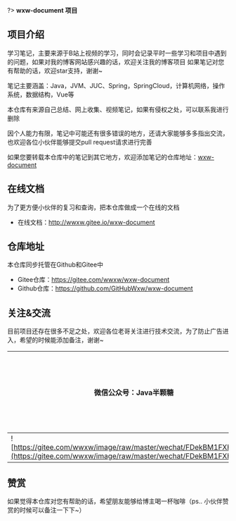 ?> **wxw-document 项目**

## 项目介绍

学习笔记，主要来源于B站上视频的学习，同时会记录平时一些学习和项目中遇到的问题，如果对我的博客网站感兴趣的话，欢迎关注我的博客项目 
如果笔记对您有帮助的话，欢迎star支持，谢谢~

笔记主要涵盖：Java，JVM、JUC、Spring，SpringCloud，计算机网络，操作系统，数据结构，Vue等

本仓库有来源自己总结、网上收集、视频笔记，如果有侵权之处，可以联系我进行删除

因个人能力有限，笔记中可能还有很多错误的地方，还请大家能够多多指出交流，也欢迎各位小伙伴能够提交pull request请求进行完善

如果您要转载本仓库中的笔记到其它地方，欢迎添加笔记的仓库地址：[wxw-document](https://gitee.com/wwxw/wxw-document)  

## 在线文档

为了更方便小伙伴的复习和查询，把本仓库做成一个在线的文档

- 在线文档：http://wwxw.gitee.io/wxw-document

## 仓库地址

本仓库同步托管在Github和Gitee中

- Gitee仓库：https://gitee.com/wwxw/wxw-document
- Github仓库：https://github.com/GitHubWxw/wxw-document





## 关注&交流

目前项目还存在很多不足之处，欢迎各位老哥关注进行技术交流，为了防止广告进入，希望的时候能添加备注，谢谢~

| 微信公众号：Java半颗糖                                       | QQ群（加群备注：`Java半颗糖`）                               | QQ（加群备注：`Java半颗糖`）                                 |
| ------------------------------------------------------------ | ------------------------------------------------------------ | ------------------------------------------------------------ |
| ![https://gitee.com/wwxw/image/raw/master/wechat/FDekBM1FXHpH.jpg](https://gitee.com/wwxw/image/raw/master/wechat/FDekBM1FXHpH.jpg) | ![](https://gitee.com/wwxw/image/raw/master/document/NO*KadZQyD*8.png) | ![](https://gitee.com/wwxw/image/raw/master/document/wgJ33vTPLixY.png) |



## 赞赏

如果觉得本仓库对您有帮助的话，希望朋友能够给博主喝一杯咖啡（ps.. 小伙伴赞赏的时候可以备注一下下~）

